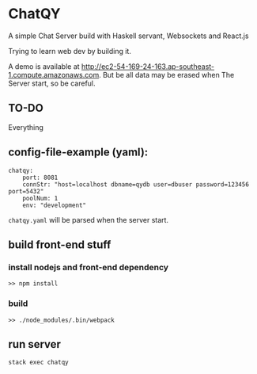 # ChatQY #

A simple Chat Server build with Haskell servant, Websockets and React.js

Trying to learn web dev by building it.

A demo is available at http://ec2-54-169-24-163.ap-southeast-1.compute.amazonaws.com. 
But be all data may be erased when The Server start, so be careful.

## TO-DO

Everything

## config-file-example (yaml):
```
chatqy:
    port: 8081
    connStr: "host=localhost dbname=qydb user=dbuser password=123456 port=5432"
    poolNum: 1
    env: "development"
```

`chatqy.yaml` will be parsed when the server start.

## build front-end stuff

### install nodejs and front-end dependency
```
>> npm install
```
### build
```
>> ./node_modules/.bin/webpack
```

## run server
```
stack exec chatqy
```
